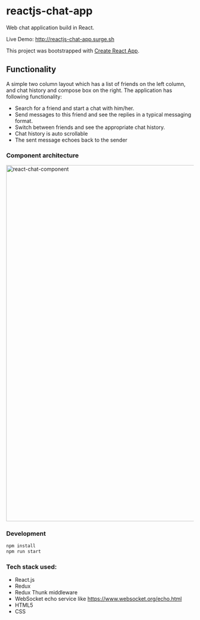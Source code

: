 # reactjs-chat-app
Web chat application build in React.

Live Demo: http://reactjs-chat-app.surge.sh

This project was bootstrapped with [Create React App](https://github.com/facebookincubator/create-react-app).

## Functionality
A simple two column layout which has a list of friends on the left column, and chat history and compose box on the right. The application has following functionality:
- Search for a friend and start a chat with him/her.
- Send messages to this friend and see the replies in a typical messaging format.
- Switch between friends and see the appropriate chat history.
- Chat history is auto scrollable
- The sent message echoes back to the sender

### Component architecture

<img width="954" alt="react-chat-component" src="https://user-images.githubusercontent.com/28497360/48979215-5fc53b00-f0dd-11e8-84ab-c5bda5385dcc.PNG">

### Development
```bash
npm install
npm run start
```

### Tech stack used:
- React.js
- Redux
- Redux Thunk middleware
- WebSocket echo service like https://www.websocket.org/echo.html
- HTML5 
- CSS
